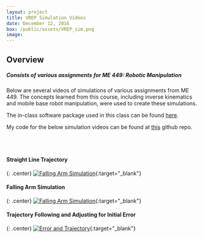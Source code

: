 ```yaml
---
layout: project
title: VREP Simulation Videos
date: December 12, 2016
box: /public/assets/VREP_sim.png
image:
---
```


## Overview

##### Consists of various assignments for ME 449: Robotic Manipulation

Below are several videos of simulations of various assignments from ME 449. The concepts learned from this course, including inverse kinematics and mobile base robot manipulation, were used to create these simulations.

The in-class software package used in this class can be found [here].

My code for the below simulation videos can be found at [this] github repo.

<br><br>

#### Straight Line Trajectory

{: .center}
[![Falling Arm Simulation](http://img.youtube.com/vi/gC8Xn7dkiFc/0.jpg)](https://www.youtube.com/watch?v=gC8Xn7dkiFc "Falling Arm Simulation"){:target="_blank"}

#### Falling Arm Simulation

{: .center}
[![Falling Arm Simulation](http://img.youtube.com/vi/gC8Xn7dkiFc/0.jpg)](https://www.youtube.com/watch?v=gC8Xn7dkiFc "Falling Arm Simulation"){:target="_blank"}

#### Trajectory Following and Adjusting for Initial Error

{: .center}
[![Error and Trajectory](http://img.youtube.com/vi/48-1C79BdMI/0.jpg)](https://www.youtube.com/watch?v=48-1C79BdMI "Error and Trajectory"){:target="_blank"}



[here]:<https://github.com/HuanWeng/ModernRobotics>
[this]:<https://github.com/echeng22/VREPSim>

